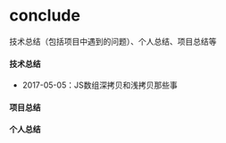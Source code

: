# conclude
技术总结（包括项目中遇到的问题）、个人总结、项目总结等



#### 技术总结

- 2017-05-05：JS数组深拷贝和浅拷贝那些事

#### 项目总结

#### 个人总结

